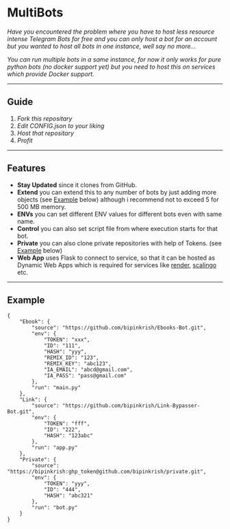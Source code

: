 # MultiBots

_Have you encountered the problem where you have to host less resource intense Telegram Bots for free and you can only host a bot for an account but you wanted to host all bots in one instance, well say no more..._

_You can run multiple bots in a same instance, for now it only works for pure python bots (no docker support yet) but you need to host this on services which provide Docker support._

---

## Guide

1. *Fork this repositary*
2. *Edit CONFIG.json to your liking*
3. *Host that repositary*
4. *Profit*

---

## Features

* **Stay Updated** since it clones from GitHub.
* **Extend** you can extend this to any number of bots by just adding more objects (see [Example](#example) below) although i recommend not to exceed 5 for 500 MB memory.
* **ENVs** you can set different ENV values for different bots even with same name.
* **Control** you can also set script file from where execution starts for that bot.
* **Private** you can also clone private repositories with help of Tokens. (see [Example](#example) below)
* **Web App** uses Flask to connect to service, so that it can be hosted as Dynamic Web Apps which is required for services like [render](https://render.com/), [scalingo](https://scalingo.com/) etc.

---

## Example

```
{   
    "Ebook": {
        "source": "https://github.com/bipinkrish/Ebooks-Bot.git",
        "env": {
            "TOKEN": "xxx",
            "ID": "111",
            "HASH": "yyy",
            "REMIX_ID": "123",
            "REMIX_KEY": "abc123",
            "IA_EMAIL": "abcd@gmail.com",
            "IA_PASS": "pass@gmail.com"
        },
        "run": "main.py"
    },
    "Link": {
        "source": "https://github.com/bipinkrish/Link-Bypasser-Bot.git",
        "env": {
            "TOKEN": "fff",
            "ID": "222",
            "HASH": "123abc"
        },
        "run": "app.py"
    },
    "Private": {
        "source": "https://bipinkrish:ghp_token@github.com/bipinkrish/private.git",
        "env": {
            "TOKEN": "yyy",
            "ID": "444",
            "HASH": "abc321"
        },
        "run": "bot.py"
    }
}
```